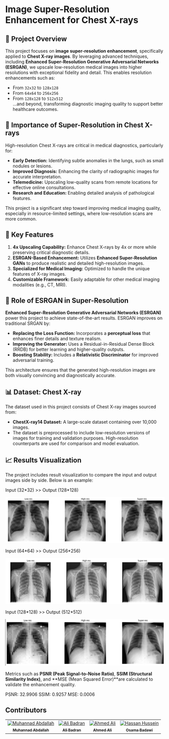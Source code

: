 # Image Super-Resolution Enhancement for Chest X-rays

## 🚀 Project Overview

This project focuses on **image super-resolution enhancement**, specifically applied to **Chest X-ray images**. By leveraging advanced techniques, including **Enhanced Super-Resolution Generative Adversarial Networks (ESRGAN)**, we upscale low-resolution medical images into higher resolutions with exceptional fidelity and detail. This enables resolution enhancements such as:

- From `32x32` to `128x128`
- From `64x64` to `256x256`
- From `128x128` to `512x512`  
  ...and beyond, transforming diagnostic imaging quality to support better healthcare outcomes.

## 🌟 Importance of Super-Resolution in Chest X-rays

High-resolution Chest X-rays are critical in medical diagnostics, particularly for:

- **Early Detection:** Identifying subtle anomalies in the lungs, such as small nodules or lesions.
- **Improved Diagnosis:** Enhancing the clarity of radiographic images for accurate interpretation.
- **Telemedicine:** Upscaling low-quality scans from remote locations for effective online consultations.
- **Research and Education:** Enabling detailed analysis of pathological features.

This project is a significant step toward improving medical imaging quality, especially in resource-limited settings, where low-resolution scans are more common.

## 🔑 Key Features

1. **4x Upscaling Capability:** Enhance Chest X-rays by 4x or more while preserving critical diagnostic details.
2. **ESRGAN-Based Enhancement:** Utilizes **Enhanced Super-Resolution GANs** to produce realistic and detailed high-resolution images.
3. **Specialized for Medical Imaging:** Optimized to handle the unique features of X-ray images.
4. **Customizable Framework:** Easily adaptable for other medical imaging modalities (e.g., CT, MRI).

## 🤖 Role of ESRGAN in Super-Resolution

**Enhanced Super-Resolution Generative Adversarial Networks (ESRGAN)** power this project to achieve state-of-the-art results. ESRGAN improves on traditional SRGAN by:

- **Replacing the Loss Function:** Incorporates a **perceptual loss** that enhances finer details and texture realism.
- **Improving the Generator:** Uses a Residual-in-Residual Dense Block (RRDB) for better learning and higher-quality outputs.
- **Boosting Stability:** Includes a **Relativistic Discriminator** for improved adversarial training.

This architecture ensures that the generated high-resolution images are both visually convincing and diagnostically accurate.

## 📊 Dataset: Chest X-ray

The dataset used in this project consists of Chest X-ray images sourced from:

- **ChestX-ray14 Dataset:** A large-scale dataset containing over 10,000 images.
- The dataset is preprocessed to include low-resolution versions of images for training and validation purposes. High-resolution counterparts are used for comparison and model evaluation.

## 📈 Results Visualization

The project includes result visualization to compare the input and output images side by side. Below is an example:

Input (32\*32) >> Output (128\*128)

![Example1](./Results/results1.png)

Input (64\*64) >> Output (256\*256)

![Example1](./Results/results2.png)

Input (128\*128) >> Output (512\*512)

![Example1](./Results/results3.png)

Metrics such as **PSNR (Peak Signal-to-Noise Ratio)**, **SSIM (Structural Similarity Index)**, and **MSE (Mean Squared Error)**are calculated to validate the enhancement quality.

PSNR: 32.9906
SSIM: 0.9257
MSE: 0.0006

## Contributors <a name = "Contributors"></a>

<table>
  <tr>
    <td align="center">
    <a href="https://github.com/Muhannad159" target="_black">
    <img src="https://avatars.githubusercontent.com/u/104541242?v=4" width="150px;" alt="Muhannad Abdallah"/>
    <br />
    <sub><b>Muhannad Abdallah</b></sub></a>
    </td>
  <td align="center">
    <a href="https://github.com/AliBadran716" target="_black">
    <img src="https://avatars.githubusercontent.com/u/102072821?v=4" width="150px;" alt="Ali Badran"/>
    <br />
    <sub><b>Ali Badran</b></sub></a>
    </td>
     <td align="center">
    <a href="https://github.com/ahmedalii3" target="_black">
    <img src="https://avatars.githubusercontent.com/u/110257687?v=4" width="150px;" alt="Ahmed Ali"/>
    <br />
    <sub><b>Ahmed Ali</b></sub></a>
    </td>
<td align="center">
    <a href="https://github.com/ossama971" target="_black">
    <img src="https://avatars.githubusercontent.com/u/40814982?v=4" width="150px;" alt="Hassan Hussein"/>
    <br />
    <sub><b>Osama Badawi</b></sub></a>
    </td>
      </tr>
 </table>
